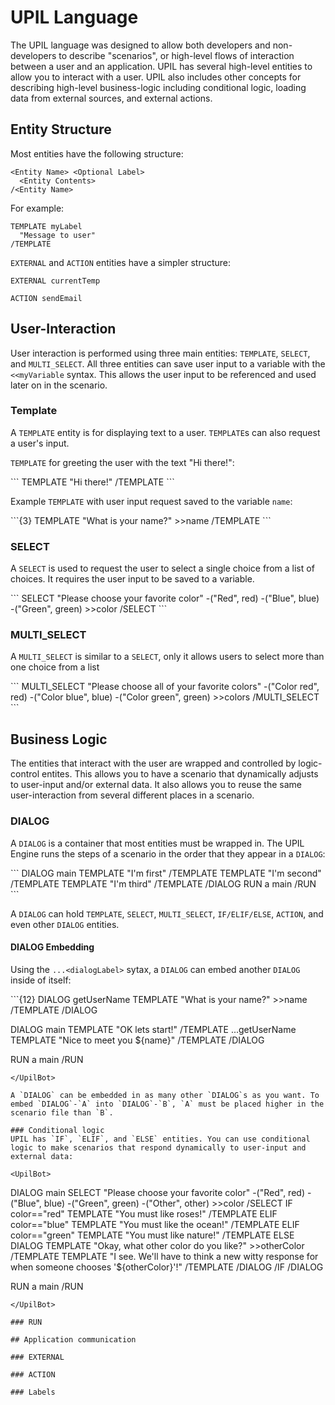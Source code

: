 # UPIL Language

The UPIL language was designed to allow both developers and non-developers to describe "scenarios", or high-level flows of interaction between a user and an application. UPIL has several high-level entities to allow you to interact with a user. UPIL also includes other concepts for describing high-level business-logic including conditional logic, loading data from external sources, and external actions.

## Entity Structure

Most entities have the following structure:

```
<Entity Name> <Optional Label>
  <Entity Contents>
/<Entity Name>
```
For example:
```
TEMPLATE myLabel
  "Message to user"
/TEMPLATE
```

`EXTERNAL` and `ACTION` entities have a simpler structure:
```
EXTERNAL currentTemp
```
```
ACTION sendEmail
```

## User-Interaction

User interaction is performed using three main entities: `TEMPLATE`, `SELECT`, and `MULTI_SELECT`. All three entities can save user input to a variable with the `<<myVariable` syntax. This allows the user input to be referenced and used later on in the scenario.

### Template
A `TEMPLATE` entity is for displaying text to a user. `TEMPLATE`s can also request a user's input.

`TEMPLATE` for greeting the user with the text "Hi there!":

<UpilBot simple>
```
TEMPLATE
  "Hi there!"
/TEMPLATE
```
</UpilBot>

Example `TEMPLATE` with user input request saved to the variable `name`:

<UpilBot simple>
```{3}
TEMPLATE
  "What is your name?"
  >>name
/TEMPLATE
```
</UpilBot>

### SELECT
A `SELECT` is used to request the user to select a single choice from a list of choices. It requires the user input to be saved to a variable.

<UpilBot simple>
```
SELECT
 "Please choose your favorite color"
  -("Red", red)
  -("Blue", blue)
  -("Green", green)
  >>color
/SELECT
```
</UpilBot>

### MULTI_SELECT
A `MULTI_SELECT` is similar to a `SELECT`, only it allows users to select more than one choice from a list

<UpilBot simple>
```
MULTI_SELECT
 "Please choose all of your favorite colors"
  -("Color red", red)
  -("Color blue", blue)
  -("Color green", green)
  >>colors
/MULTI_SELECT
```
</UpilBot>

## Business Logic 
The entities that interact with the user are wrapped and controlled by logic-control entites. This allows you to have a scenario that dynamically adjusts to user-input and/or external data. It also allows you to reuse the same user-interaction from several different places in a scenario.

### DIALOG

A `DIALOG` is a container that most entities must be wrapped in. The UPIL Engine runs the steps of a scenario in the order that they appear in a `DIALOG`:

<UpilBot>
```
DIALOG main
  TEMPLATE
    "I'm first"
  /TEMPLATE
  TEMPLATE
    "I'm second"
  /TEMPLATE
  TEMPLATE
    "I'm third"
  /TEMPLATE
/DIALOG
RUN a
  main
/RUN
```
</UpilBot>

A `DIALOG` can hold `TEMPLATE`, `SELECT`, `MULTI_SELECT`, `IF/ELIF/ELSE`, `ACTION`, and even other `DIALOG` entities. 

#### DIALOG Embedding
Using the `...<dialogLabel>` sytax, a `DIALOG` can embed another `DIALOG` inside of itself:

<UpilBot>
```{12}
DIALOG getUserName
  TEMPLATE
    "What is your name?"
    >>name
  /TEMPLATE
/DIALOG

DIALOG main
  TEMPLATE
    "OK lets start!"
  /TEMPLATE
  ...getUserName
  TEMPLATE
    "Nice to meet you ${name}"
  /TEMPLATE
/DIALOG

RUN a
  main
/RUN
```
</UpilBot>

A `DIALOG` can be embedded in as many other `DIALOG`s as you want. To embed `DIALOG`-`A` into `DIALOG`-`B`, `A` must be placed higher in the scenario file than `B`. 

### Conditional logic
UPIL has `IF`, `ELIF`, and `ELSE` entities. You can use conditional logic to make scenarios that respond dynamically to user-input and external data:

<UpilBot>
```
DIALOG main
  SELECT
    "Please choose your favorite color"
    -("Red", red)
    -("Blue", blue)
    -("Green", green)
    -("Other", other)
    >>color
  /SELECT
  IF color=="red"
    TEMPLATE
      "You must like roses!"
    /TEMPLATE
  ELIF color=="blue"
    TEMPLATE
      "You must like the ocean!"
    /TEMPLATE
  ELIF color=="green"
    TEMPLATE
      "You must like nature!"
    /TEMPLATE
  ELSE
    DIALOG
      TEMPLATE
        "Okay, what other color do you like?"
        >>otherColor
      /TEMPLATE
      TEMPLATE
        "I see. We'll have to think a new witty response for when someone chooses '${otherColor}'!"
      /TEMPLATE
    /DIALOG
  /IF
/DIALOG

RUN a
  main
/RUN
```
</UpilBot>

### RUN

## Application communication

### EXTERNAL

### ACTION

### Labels

